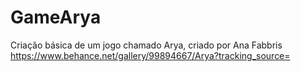 # GameArya
Criação básica de um jogo chamado Arya, criado por Ana Fabbris https://www.behance.net/gallery/99894667/Arya?tracking_source=
